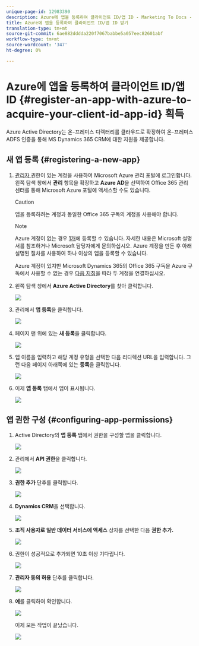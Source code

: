 ```yaml
---
unique-page-id: 12983390
description: Azure에 앱을 등록하여 클라이언트 ID/앱 ID - Marketing To Docs - 제품 설명서
title: Azure에 앱을 등록하여 클라이언트 ID/앱 ID 받기
translation-type: tm+mt
source-git-commit: 6ae882dddda220f7067babbe5a057eec82601abf
workflow-type: tm+mt
source-wordcount: '347'
ht-degree: 0%

---
```



# Azure에 앱을 등록하여 클라이언트 ID/앱 ID {#register-an-app-with-azure-to-acquire-your-client-id-app-id} 획득

Azure Active Directory는 온-프레미스 디렉터리를 클라우드로 확장하여 온-프레미스 ADFS 인증을 통해 MS Dynamics 365 CRM에 대한 지원을 제공합니다.

## 새 앱 등록 {#registering-a-new-app}

1. [관리자 ](https://manage.windowsazure.com/) 권한이 있는 계정을 사용하여 Microsoft Azure 관리 포털에 로그인합니다. 왼쪽 탐색 창에서 **관리** 항목을 확장하고 **Azure AD**&#x200B;을 선택하여 Office 365 관리 센터를 통해 Microsoft Azure 포털에 액세스할 수도 있습니다.

   >[!CAUTION]
   >
   >앱을 등록하려는 계정과 동일한 Office 365 구독의 계정을 사용해야 합니다.

   >[!NOTE]
   >
   >Azure 계정이 없는 경우 [1개](https://azure.microsoft.com/en-us/free/)에 등록할 수 있습니다. 자세한 내용은 Microsoft 설명서를 참조하거나 Microsoft 담당자에게 문의하십시오. Azure 계정을 만든 후 아래 설명된 절차를 사용하여 하나 이상의 앱을 등록할 수 있습니다.
   >
   >
   >Azure 계정이 있지만 Microsoft Dynamics 365의 Office 365 구독을 Azure 구독에서 사용할 수 없는 경우 [다음 지침](https://msdn.microsoft.com/office/office365/howto/setup-development-environment#bk_CreateAzureSubscription)을 따라 두 계정을 연결하십시오.

1. 왼쪽 탐색 창에서 **Azure Active Directory**&#x200B;를 찾아 클릭합니다.

   ![](assets/two.png)

1. 관리에서 **앱 등록**&#x200B;을 클릭합니다.

   ![](assets/three.png)

1. 페이지 맨 위에 있는 **새 등록**&#x200B;을 클릭합니다.

   ![](assets/four.png)

1. 앱 이름을 입력하고 해당 계정 유형을 선택한 다음 리디렉션 URL을 입력합니다. 그런 다음 페이지 아래쪽에 있는 **등록**&#x200B;을 클릭합니다.

   ![](assets/five.png)

1. 이제 **앱 등록** 탭에서 앱이 표시됩니다.

   ![](assets/six.png)

## 앱 권한 구성 {#configuring-app-permissions}

1. Active Directory의 **앱 등록** 탭에서 권한을 구성할 앱을 클릭합니다.

   ![](assets/seven.png)

1. 관리에서 **API 권한**&#x200B;을 클릭합니다.

   ![](assets/eight.png)

1. **권한 추가** 단추를 클릭합니다.

   ![](assets/nine.png)

1. **Dynamics CRM**&#x200B;을 선택합니다.

   ![](assets/ten.png)

1. **조직 사용자로 일반 데이터 서비스에 액세스** 상자를 선택한 다음 **권한 추가.**

   ![](assets/eleven.png)

1. 권한이 성공적으로 추가되면 10초 이상 기다립니다.

   ![](assets/twelve.png)

1. **관리자 동의 허용** 단추를 클릭합니다.

   ![](assets/thirteen.png)

1. **예**&#x200B;를 클릭하여 확인합니다.

   ![](assets/fourteen.png)

   이제 모든 작업이 끝났습니다.

   ![](assets/fifteen.png)

